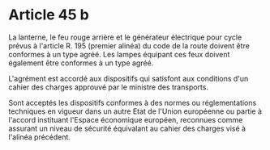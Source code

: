 # Article 45 b

La lanterne, le feu rouge arrière et le générateur électrique pour cycle prévus à l'article R. 195 (premier alinéa) du code de la route doivent être conformes à un type agréé. Les lampes équipant ces feux doivent également être conformes à un type agréé.

L'agrément est accordé aux dispositifs qui satisfont aux conditions d'un cahier des charges approuvé par le ministre des transports.

Sont acceptés les dispositifs conformes à des normes ou réglementations  techniques en vigueur dans un autre Etat de l'Union européenne ou partie à  l'accord instituant l'Espace économique européen, reconnues comme assurant un  niveau de sécurité équivalant au cahier des charges visé à l'alinéa précédent.
